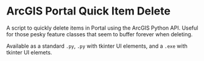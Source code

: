 # ArcGIS Portal Quick Item Delete

A script to quickly delete items in Portal using the ArcGIS Python API. Useful for those pesky feature classes that seem to buffer forever when deleting.

Available as a standard `.py`, `.py` with tkinter UI elements, and a `.exe` with tkinter UI elemets.
